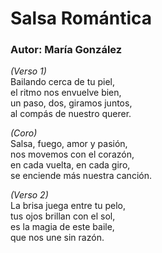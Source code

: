 # Salsa Romántica  
### Autor: María González  

_(Verso 1)_  
Bailando cerca de tu piel,  
el ritmo nos envuelve bien,  
un paso, dos, giramos juntos,  
al compás de nuestro querer.  

_(Coro)_  
Salsa, fuego, amor y pasión,  
nos movemos con el corazón,  
en cada vuelta, en cada giro,  
se enciende más nuestra canción.  

_(Verso 2)_  
La brisa juega entre tu pelo,  
tus ojos brillan con el sol,  
es la magia de este baile,  
que nos une sin razón.  
